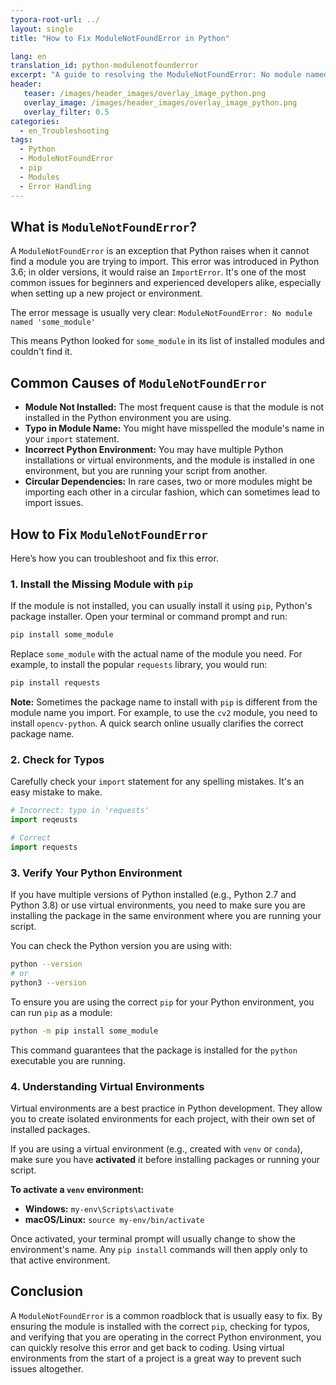 ```yaml
---
typora-root-url: ../
layout: single
title: "How to Fix ModuleNotFoundError in Python"

lang: en
translation_id: python-modulenotfounderror
excerpt: "A guide to resolving the ModuleNotFoundError: No module named '...' in Python. Learn how to install and manage modules to avoid this common error."
header:
   teaser: /images/header_images/overlay_image_python.png
   overlay_image: /images/header_images/overlay_image_python.png
   overlay_filter: 0.5
categories:
  - en_Troubleshooting
tags:
  - Python
  - ModuleNotFoundError
  - pip
  - Modules
  - Error Handling
---
```


## What is `ModuleNotFoundError`?

A `ModuleNotFoundError` is an exception that Python raises when it cannot find a module you are trying to import. This error was introduced in Python 3.6; in older versions, it would raise an `ImportError`. It's one of the most common issues for beginners and experienced developers alike, especially when setting up a new project or environment.

The error message is usually very clear:
`ModuleNotFoundError: No module named 'some_module'`

This means Python looked for `some_module` in its list of installed modules and couldn't find it.

## Common Causes of `ModuleNotFoundError`

- **Module Not Installed:** The most frequent cause is that the module is not installed in the Python environment you are using.
- **Typo in Module Name:** You might have misspelled the module's name in your `import` statement.
- **Incorrect Python Environment:** You may have multiple Python installations or virtual environments, and the module is installed in one environment, but you are running your script from another.
- **Circular Dependencies:** In rare cases, two or more modules might be importing each other in a circular fashion, which can sometimes lead to import issues.

## How to Fix `ModuleNotFoundError`

Here’s how you can troubleshoot and fix this error.

### 1. Install the Missing Module with `pip`

If the module is not installed, you can usually install it using `pip`, Python's package installer. Open your terminal or command prompt and run:

```bash
pip install some_module
```

Replace `some_module` with the actual name of the module you need. For example, to install the popular `requests` library, you would run:

```bash
pip install requests
```

**Note:** Sometimes the package name to install with `pip` is different from the module name you import. For example, to use the `cv2` module, you need to install `opencv-python`. A quick search online usually clarifies the correct package name.

### 2. Check for Typos

Carefully check your `import` statement for any spelling mistakes. It's an easy mistake to make.

```python
# Incorrect: typo in 'requests'
import reqeusts 

# Correct
import requests
```

### 3. Verify Your Python Environment

If you have multiple versions of Python installed (e.g., Python 2.7 and Python 3.8) or use virtual environments, you need to make sure you are installing the package in the same environment where you are running your script.

You can check the Python version you are using with:

```bash
python --version
# or
python3 --version
```

To ensure you are using the correct `pip` for your Python environment, you can run `pip` as a module:

```bash
python -m pip install some_module
```

This command guarantees that the package is installed for the `python` executable you are running.

### 4. Understanding Virtual Environments

Virtual environments are a best practice in Python development. They allow you to create isolated environments for each project, with their own set of installed packages.

If you are using a virtual environment (e.g., created with `venv` or `conda`), make sure you have **activated** it before installing packages or running your script.

**To activate a `venv` environment:**

- **Windows:** `my-env\Scripts\activate`
- **macOS/Linux:** `source my-env/bin/activate`

Once activated, your terminal prompt will usually change to show the environment's name. Any `pip install` commands will then apply only to that active environment.

## Conclusion

A `ModuleNotFoundError` is a common roadblock that is usually easy to fix. By ensuring the module is installed with the correct `pip`, checking for typos, and verifying that you are operating in the correct Python environment, you can quickly resolve this error and get back to coding. Using virtual environments from the start of a project is a great way to prevent such issues altogether.
